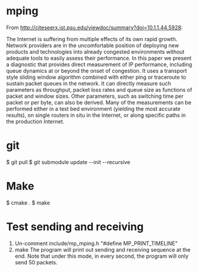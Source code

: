 mping
=====

From http://citeseerx.ist.psu.edu/viewdoc/summary?doi=10.1.1.44.5928:

The Internet is suffering from multiple effects of its own rapid growth. Network providers are in the uncomfortable position of deploying new products and technologies into already congested environments without adequate tools to easily assess their performance. In this paper we present a diagnostic that provides direct measurement of IP performance, including queue dynamics at or beyond the onset of congestion. It uses a transport style sliding window algorithm combined with either ping or traceroute to sustain packet queues in the network. It can directly measure such parameters as throughput, packet loss rates and queue size as functions of packet and window sizes. Other parameters, such as switching time per packet or per byte, can also be derived. Many of the measurements can be performed either in a test bed environment (yielding the most accurate results), on single routers in situ in the Internet, or along specific paths in the production Internet.

git
===
$ git pull
$ git submodule update --init --recursive

Make
=====
$ cmake .
$ make

Test sending and receiving 
=====
1. Un-comment include/mp_mping.h "#define MP_PRINT_TIMELINE"
2. make
The program will print out sending and receiving sequence at the end.
Note that under this mode, in every second, the program will only send 50 packets.
